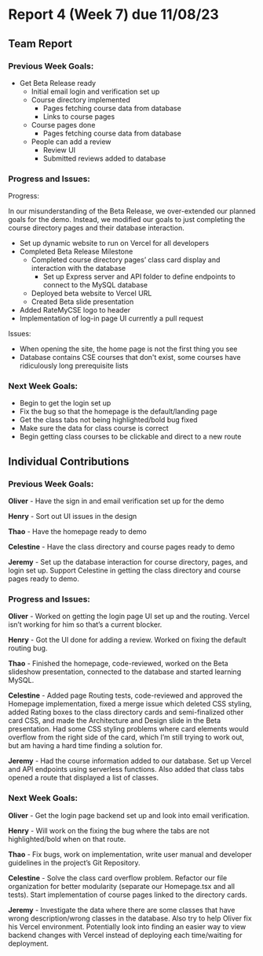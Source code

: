 # Report 4 (Week 7) due 11/08/23

## Team Report

### Previous Week Goals:

- Get Beta Release ready
  - Initial email login and verification set up
  - Course directory implemented 
    - Pages fetching course data from database
    - Links to course pages
  - Course pages done
    - Pages fetching course data from database
  - People can add a review
    - Review UI
    - Submitted reviews added to database

### Progress and Issues:

Progress:

In our misunderstanding of the Beta Release, we over-extended our planned goals for the demo. Instead, we modified our goals to just completing the course directory pages and their database interaction.
- Set up dynamic website to run on Vercel for all developers
- Completed Beta Release Milestone
  - Completed course directory pages’ class card display and interaction with the database
    - Set up Express server and API folder to define endpoints to connect to the MySQL database
  - Deployed beta website to Vercel URL
  - Created Beta slide presentation
- Added RateMyCSE logo to header
- Implementation of log-in page UI currently a pull request

Issues:

- When opening the site, the home page is not the first thing you see
- Database contains CSE courses that don't exist, some courses have ridiculously long prerequisite lists

### Next Week Goals: 

- Begin to get the login set up
- Fix the bug so that the homepage is the default/landing page
- Get the class tabs not being highlighted/bold bug fixed
- Make sure the data for class course is correct
- Begin getting class courses to be clickable and direct to a new route

## Individual Contributions

### Previous Week Goals:

**Oliver** - Have the sign in and email verification set up for the demo

**Henry** - Sort out UI issues in the design

**Thao** - Have the homepage ready to demo

**Celestine** -  Have the class directory and course pages ready to demo

**Jeremy** - Set up the database interaction for course directory, pages, and login set up. Support Celestine in getting the class directory and course pages ready to demo.

### Progress and Issues:

**Oliver** - Worked on getting the login page UI set up and the routing. Vercel isn’t working for him so that’s a current blocker.

**Henry** - Got the UI done for adding a review. Worked on fixing the default routing bug.

**Thao** - Finished the homepage, code-reviewed, worked on the Beta slideshow presentation, connected to the database and started learning MySQL.

**Celestine** - Added page Routing tests, code-reviewed and approved the Homepage implementation, fixed a merge issue which deleted CSS styling, added Rating boxes to the class directory cards and semi-finalized other card CSS, and made the Architecture and Design slide in the Beta presentation. Had some CSS styling problems where card elements would overflow from the right side of the card, which I’m still trying to work out, but am having a hard time finding a solution for.

**Jeremy** - Had the course information added to our database. Set up Vercel and API endpoints using serverless functions. Also added that class tabs opened a route that displayed a list of classes.

### Next Week Goals:

**Oliver** - Get the login page backend set up and look into email verification.

**Henry** - Will work on the fixing the bug where the tabs are not highlighted/bold when on that route.

**Thao** - Fix bugs, work on implementation, write user manual and developer guidelines in the project’s Git Repository.

**Celestine** -  Solve the class card overflow problem. Refactor our file organization for better modularity (separate our Homepage.tsx and all tests). Start implementation of course pages linked to the directory cards.

**Jeremy** - Investigate the data where there are some classes that have wrong description/wrong classes in the database. Also try to help Oliver fix his Vercel environment. Potentially look into finding an easier way to view backend changes with Vercel instead of deploying each time/waiting for deployment.
